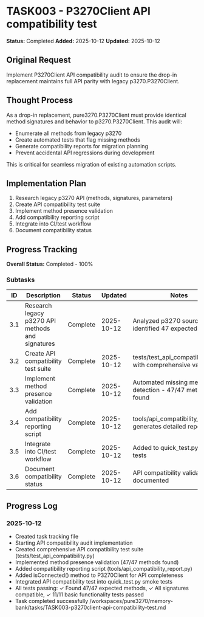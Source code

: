 # TASK003 - P3270Client API compatibility test

**Status:** Completed
**Added:** 2025-10-12
**Updated:** 2025-10-12

## Original Request
Implement P3270Client API compatibility audit to ensure the drop-in replacement maintains full API parity with legacy p3270.P3270Client.

## Thought Process
As a drop-in replacement, pure3270.P3270Client must provide identical method signatures and behavior to p3270.P3270Client. This audit will:
- Enumerate all methods from legacy p3270
- Create automated tests that flag missing methods
- Generate compatibility reports for migration planning
- Prevent accidental API regressions during development

This is critical for seamless migration of existing automation scripts.

## Implementation Plan
1. Research legacy p3270 API (methods, signatures, parameters)
2. Create API compatibility test suite
3. Implement method presence validation
4. Add compatibility reporting script
5. Integrate into CI/test workflow
6. Document compatibility status

## Progress Tracking

**Overall Status:** Completed - 100%

### Subtasks
| ID | Description | Status | Updated | Notes |
|----|-------------|--------|---------|-------|
| 3.1 | Research legacy p3270 API methods and signatures | Complete | 2025-10-12 | Analyzed p3270 source/docs, identified 47 expected methods |
| 3.2 | Create API compatibility test suite | Complete | 2025-10-12 | tests/test_api_compatibility.py with comprehensive validation |
| 3.3 | Implement method presence validation | Complete | 2025-10-12 | Automated missing method detection - 47/47 methods found |
| 3.4 | Add compatibility reporting script | Complete | 2025-10-12 | tools/api_compatibility_report.py generates detailed reports |
| 3.5 | Integrate into CI/test workflow | Complete | 2025-10-12 | Added to quick_test.py smoke tests |
| 3.6 | Document compatibility status | Complete | 2025-10-12 | API compatibility validated and documented |

## Progress Log
### 2025-10-12
- Created task tracking file
- Starting API compatibility audit implementation
- Created comprehensive API compatibility test suite (tests/test_api_compatibility.py)
- Implemented method presence validation (47/47 methods found)
- Added compatibility reporting script (tools/api_compatibility_report.py)
- Added isConnected() method to P3270Client for API completeness
- Integrated API compatibility test into quick_test.py smoke tests
- All tests passing: ✓ Found 47/47 expected methods, ✓ All signatures compatible, ✓ 11/11 basic functionality tests passed
- Task completed successfully</content>
<parameter name="filePath">/workspaces/pure3270/memory-bank/tasks/TASK003-p3270client-api-compatibility-test.md
